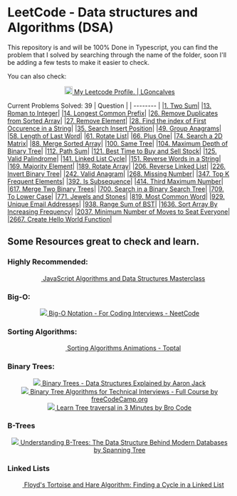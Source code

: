 # LeetCode - Data structures and Algorithms (DSA)

This repository is and will be 100% Done in Typescript, you can find the problem that I solved by searching through the name of the folder, soon I'll be adding a few tests to make it easier to check.


You can also check: 
<div style="text-align:center">
 <a href="https://leetcode.com/L-Goncalves">
  <img width="18" src="https://assets.leetcode.com/static_assets/public/icons/favicon.ico" alt="LeetCode"/> My Leetcode Profile. | LGoncalves </a>        

 </div>












 







 Current Problems Solved: 39
| Question |
| -------- |
|<a href="https://github.com/L-Goncalves/LeetCode-DSA/tree/master/1.%20Two%20Sum/index.ts">1. Two Sum</a>|
|<a href="https://github.com/L-Goncalves/LeetCode-DSA/tree/master/13.%20Roman%20to%20Integer/index.ts">13. Roman to Integer</a>|
|<a href="https://github.com/L-Goncalves/LeetCode-DSA/tree/master/14.%20Longest%20Common%20Prefix/index.ts">14. Longest Common Prefix</a>|
|<a href="https://github.com/L-Goncalves/LeetCode-DSA/tree/master/26.%20Remove%20Duplicates%20from%20Sorted%20Array/index.ts">26. Remove Duplicates from Sorted Array</a>|
|<a href="https://github.com/L-Goncalves/LeetCode-DSA/tree/master/27.%20Remove%20Element/index.ts">27. Remove Element</a>|
|<a href="https://github.com/L-Goncalves/LeetCode-DSA/tree/master/28.%20Find%20the%20index%20of%20First%20Occurence%20in%20a%20String/index.ts">28. Find the index of First Occurence in a String</a>|
|<a href="https://github.com/L-Goncalves/LeetCode-DSA/tree/master/35.%20Search%20Insert%20Position/index.ts">35. Search Insert Position</a>|
|<a href="https://github.com/L-Goncalves/LeetCode-DSA/tree/master/49.%20Group%20Anagrams/index.ts">49. Group Anagrams</a>|
|<a href="https://github.com/L-Goncalves/LeetCode-DSA/tree/master/58.%20Length%20of%20Last%20Word/index.ts">58. Length of Last Word</a>|
|<a href="https://github.com/L-Goncalves/LeetCode-DSA/tree/master/61.%20Rotate%20List/index.ts">61. Rotate List</a>|
|<a href="https://github.com/L-Goncalves/LeetCode-DSA/tree/master/66.%20Plus%20One/index.ts">66. Plus One</a>|
|<a href="https://github.com/L-Goncalves/LeetCode-DSA/tree/master/74.%20Search%20a%202D%20Matrix/index.ts">74. Search a 2D Matrix</a>|
|<a href="https://github.com/L-Goncalves/LeetCode-DSA/tree/master/88.%20Merge%20Sorted%20Array/index.ts">88. Merge Sorted Array</a>|
|<a href="https://github.com/L-Goncalves/LeetCode-DSA/tree/master/100.%20Same%20Tree/index.ts">100. Same Tree</a>|
|<a href="https://github.com/L-Goncalves/LeetCode-DSA/tree/master/104.%20Maximum%20Depth%20of%20Binary%20Tree/index.ts">104. Maximum Depth of Binary Tree</a>|
|<a href="https://github.com/L-Goncalves/LeetCode-DSA/tree/master/112.%20Path%20Sum/index.ts">112. Path Sum</a>|
|<a href="https://github.com/L-Goncalves/LeetCode-DSA/tree/master/121.%20Best%20Time%20to%20Buy%20and%20Sell%20Stock/index.ts">121. Best Time to Buy and Sell Stock</a>|
|<a href="https://github.com/L-Goncalves/LeetCode-DSA/tree/master/125.%20Valid%20Palindrome/index.ts">125. Valid Palindrome</a>|
|<a href="https://github.com/L-Goncalves/LeetCode-DSA/tree/master/141.%20Linked%20List%20Cycle/index.ts">141. Linked List Cycle</a>|
|<a href="https://github.com/L-Goncalves/LeetCode-DSA/tree/master/151.%20Reverse%20Words%20in%20a%20String/index.ts">151. Reverse Words in a String</a>|
|<a href="https://github.com/L-Goncalves/LeetCode-DSA/tree/master/169.%20Majority%20Element/index.ts">169. Majority Element</a>|
|<a href="https://github.com/L-Goncalves/LeetCode-DSA/tree/master/189.%20Rotate%20Array/index.ts">189. Rotate Array</a>|
|<a href="https://github.com/L-Goncalves/LeetCode-DSA/tree/master/206.%20Reverse%20Linked%20List/index.ts">206. Reverse Linked List</a>|
|<a href="https://github.com/L-Goncalves/LeetCode-DSA/tree/master/226.%20Invert%20Binary%20Tree/index.ts">226. Invert Binary Tree</a>|
|<a href="https://github.com/L-Goncalves/LeetCode-DSA/tree/master/242.%20Valid%20Anagram/index.ts">242. Valid Anagram</a>|
|<a href="https://github.com/L-Goncalves/LeetCode-DSA/tree/master/268.%20Missing%20Number/index.ts">268. Missing Number</a>|
|<a href="https://github.com/L-Goncalves/LeetCode-DSA/tree/master/347.%20Top%20K%20Frequent%20Elements/index.ts">347. Top K Frequent Elements</a>|
|<a href="https://github.com/L-Goncalves/LeetCode-DSA/tree/master/392.%20Is%20Subsequence/index.ts">392. Is Subsequence</a>|
|<a href="https://github.com/L-Goncalves/LeetCode-DSA/tree/master/414.%20Third%20Maximum%20Number/index.ts">414. Third Maximum Number</a>|
|<a href="https://github.com/L-Goncalves/LeetCode-DSA/tree/master/617.%20Merge%20Two%20Binary%20Trees/index.ts">617. Merge Two Binary Trees</a>|
|<a href="https://github.com/L-Goncalves/LeetCode-DSA/tree/master/700.%20Search%20in%20a%20Binary%20Search%20Tree/index.ts">700. Search in a Binary Search Tree</a>|
|<a href="https://github.com/L-Goncalves/LeetCode-DSA/tree/master/709.%20To%20Lower%20Case/index.ts">709. To Lower Case</a>|
|<a href="https://github.com/L-Goncalves/LeetCode-DSA/tree/master/771.%20Jewels%20and%20Stones/index.ts">771. Jewels and Stones</a>|
|<a href="https://github.com/L-Goncalves/LeetCode-DSA/tree/master/819.%20Most%20Common%20Word/index.ts">819. Most Common Word</a>|
|<a href="https://github.com/L-Goncalves/LeetCode-DSA/tree/master/929.%20Unique%20Email%20Addresses/index.ts">929. Unique Email Addresses</a>|
|<a href="https://github.com/L-Goncalves/LeetCode-DSA/tree/master/938.%20Range%20Sum%20of%20BST/index.ts">938. Range Sum of BST</a>|
|<a href="https://github.com/L-Goncalves/LeetCode-DSA/tree/master/1636.%20Sort%20Array%20By%20Increasing%20Frequency/index.ts">1636. Sort Array By Increasing Frequency</a>|
|<a href="https://github.com/L-Goncalves/LeetCode-DSA/tree/master/2037.%20Minimum%20Number%20of%20Moves%20to%20Seat%20Everyone/index.ts">2037. Minimum Number of Moves to Seat Everyone</a>|
|<a href="https://github.com/L-Goncalves/LeetCode-DSA/tree/master/2667.%20Create%20Hello%20World%20Function/index.ts">2667. Create Hello World Function</a>|




## Some Resources great to check and learn.


### Highly Recommended:


<div style="text-align:center">
 <a href="https://www.udemy.com/course/js-algorithms-and-data-structures-masterclass/"><img height="16" src="https://frontends.udemycdn.com/frontends-marketplace-experience/staticx/udemy/images/v8/favicon-32x32.png" />  JavaScript Algorithms and Data Structures Masterclass
</a>             
 </div>


 ### Big-O:
 <div style="text-align:center">
 <a href="https://www.youtube.com/watch?v=BgLTDT03QtU"><img src="https://www.youtube.com/s/desktop/29521ae7/img/favicon.ico" /> Big-O Notation - For Coding Interviews - NeetCode </a>             
 </div>


### Sorting Algorithms: 

<div style="text-align:center">
 <a href="https://www.toptal.com/developers/sorting-algorithms"><img src="https://bs-assets.toptal.io/blackfish-assets/public/base/images/favicons/toptal-blog-favicon32x32_c2c2ba.png" height="16" />  Sorting Algorithms Animations - Toptal </a>             
 </div>




### Binary Trees:

<div style="text-align:center">
 <a href="https://www.youtube.com/watch?v=GzJoqJO1zdI"><img src="https://www.youtube.com/s/desktop/29521ae7/img/favicon.ico" /> Binary Trees - Data Structures Explained by  Aaron Jack</a>             
 </div>

 <div style="text-align:center">
 <a href="https://www.youtube.com/watch?v=fAAZixBzIAI"><img src="https://www.youtube.com/s/desktop/29521ae7/img/favicon.ico" /> Binary Tree Algorithms for Technical Interviews - Full Course by freeCodeCamp.org</a>             
 </div>

 <div style="text-align:center">
 <a href="https://www.youtube.com/watch?v=b_NjndniOqY"><img src="https://www.youtube.com/s/desktop/29521ae7/img/favicon.ico" /> Learn Tree traversal in 3 Minutes by Bro Code</a>             
 </div>


### B-Trees
<div style="text-align:center">
 <a href="https://www.youtube.com/watch?v=K1a2Bk8NrYQ"><img src="https://www.youtube.com/s/desktop/29521ae7/img/favicon.ico" /> Understanding B-Trees: The Data Structure Behind Modern Databases by Spanning Tree</a>                                               
</div>



### Linked Lists
<div style="text-align:center">
 <a href="https://dev.to/alisabaj/floyd-s-tortoise-and-hare-algorithm-finding-a-cycle-in-a-linked-list-39af"><img src="#" height="16"/> Floyd's Tortoise and Hare Algorithm: Finding a Cycle in a Linked List</a>                                               
</div>




